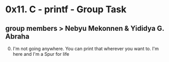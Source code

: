 # 0x11. C - printf - Group Task
## group members > Nebyu Mekonnen & Yididya G. Abraha

0. I'm not going anywhere. You can print that wherever you want to. I'm here and I'm a Spur for life 